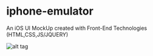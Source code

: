 # iphone-emulator
An iOS UI MockUp created with Front-End Technologies (HTML,CSS,JS/JQUERY)


![alt tag](http:///kenOS-iphone-emulator-by-kenny-batista.png)